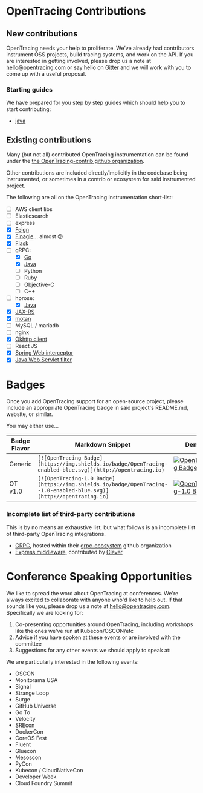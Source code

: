 # OpenTracing Contributions

## New contributions

OpenTracing needs your help to proliferate. We’ve already had contributors instrument OSS projects, build tracing systems, and work on the API. If you are interested in getting involved, please drop us a note at [hello@opentracing.com](mailto:hello@opentracing.com) or say hello on [Gitter](https://gitter.im/opentracing/public) and we will work with you to come up with a useful proposal.

### Starting guides
We have prepared for you step by step guides which should help you to start contributing:
 * [java](guide_java.md)

## Existing contributions

Many (but not all) contributed OpenTracing instrumentation can be found under the [the OpenTracing-contrib github organization](https://github.com/opentracing-contrib).

Other contributions are included directly/implicitly in the codebase being instrumented, or sometimes in a contrib or ecosystem for said instrumented project.

The following are all on the OpenTracing instrumentation short-list:

- [ ] AWS client libs
- [ ] Elasticsearch
- [ ] express
- [x] [Feign](https://github.com/OpenFeign/feign-opentracing)
- [x] [Finagle](https://github.com/twitter/finagle/pull/520#issuecomment-249959538)... almost :confused: 
- [x] [Flask](https://github.com/opentracing-contrib/python-flask)
- [ ] gRPC:
  - [x] [Go](https://github.com/grpc-ecosystem/grpc-opentracing/tree/master/go/otgrpc) 
  - [x] [Java](https://github.com/grpc-ecosystem/grpc-opentracing/tree/master/java)
  - [ ] Python
  - [ ] Ruby
  - [ ] Objective-C
  - [ ] C++
- [ ] hprose:
    - [x] [Java](https://github.com/opentracing-contrib/java-hprose)
- [x] [JAX-RS](https://github.com/opentracing-contrib/java-jaxrs)
- [x] [motan](https://github.com/weibocom/motan/tree/master/motan-extension/filter-extension/filter-opentracing)
- [ ] MySQL / mariadb
- [ ] nginx
- [x] [Okhttp client](https://github.com/opentracing-contrib/java-okhttp)
- [ ] React JS
- [x] [Spring Web interceptor](https://github.com/opentracing-contrib/java-spring-web)
- [x] [Java Web Servlet filter](https://github.com/opentracing-contrib/java-web-servlet-filter)

# Badges

Once you add OpenTracing support for an open-source project, please include an appropriate OpenTracing badge in said project's README.md, website, or similar.

You may either use...

Badge Flavor | Markdown Snippet | Demo
---------- | ---------------- | ------------
Generic | `[![OpenTracing Badge](https://img.shields.io/badge/OpenTracing-enabled-blue.svg)](http://opentracing.io)` | [![OpenTracing Badge](https://img.shields.io/badge/OpenTracing-enabled-blue.svg)](http://opentracing.io)
OT v1.0 | `[![OpenTracing-1.0 Badge](https://img.shields.io/badge/OpenTracing--1.0-enabled-blue.svg)](http://opentracing.io)` | [![OpenTracing-1.0 Badge](https://img.shields.io/badge/OpenTracing--1.0-enabled-blue.svg)](http://opentracing.io)


### Incomplete list of third-party contributions

This is by no means an exhaustive list, but what follows is an incomplete list of third-party OpenTracing integrations.

- [GRPC](https://github.com/grpc-ecosystem/grpc-opentracing), hosted within their [grpc-ecosystem](https://github.com/grpc-ecosystem) github organization
- [Express middleware](https://github.com/Clever/tracing-middleware), contributed by [Clever](https://github.com/Clever)

# Conference Speaking Opportunities

We like to spread the word about OpenTracing at conferences. We're always excited to collaborate with anyone who'd like to help out. If that sounds like you, please drop us a note at [hello@opentracing.com](mailto:hello@opentracing.com). Specifically we are looking for:

1. Co-presenting opportunities around OpenTracing, including workshops like the ones we've run at Kubecon/OSCON/etc
2. Advice if you have spoken at these events or are involved with the committee
3. Suggestions for any other events we should apply to speak at:

We are particularly interested in the following events:

- OSCON
- Monitorama USA
- Signal
- Strange Loop
- Surge
- GitHub Universe
- Go To
- Velocity
- SREcon
- DockerCon
- CoreOS Fest
- Fluent
- Gluecon
- Mesoscon
- PyCon
- Kubecon / CloudNativeCon
- Developer Week
- Cloud Foundry Summit
